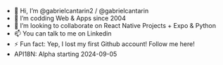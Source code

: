 - 👋 Hi, I’m @gabrielcantarin2 / @gabrielcantarin
- 👀 I’m codding Web & Apps since 2004
- 💞️ I’m looking to collaborate on React Native Projects + Expo & Python
- 📫 You can talk to me on Linkedin
- ⚡ Fun fact: Yep, I lost my first Github account! Follow me here!
- API18N: Alpha starting 2024-09-05

<!---
gabrielcantarin2/gabrielcantarin2 is a ✨ special ✨ repository because its `README.md` (this file) appears on your GitHub profile.
You can click the Preview link to take a look at your changes.
--->
